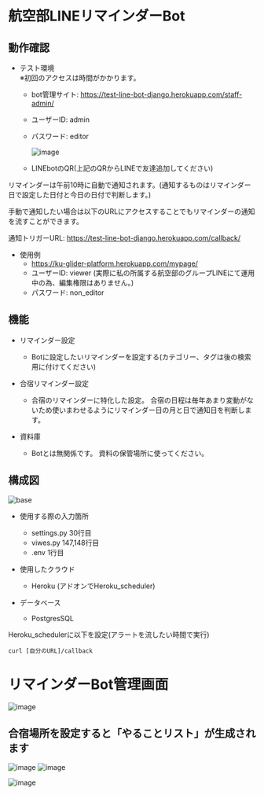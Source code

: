 # 航空部LINEリマインダーBot
## 動作確認
- テスト環境 \
※初回のアクセスは時間がかかります。
  - bot管理サイト: <https://test-line-bot-django.herokuapp.com/staff-admin/> 
  - ユーザーID: admin 
  - パスワード: editor 
 
    ![image](https://user-images.githubusercontent.com/62125008/120919073-b2dac880-c6f2-11eb-916c-9434404e3bf0.png)
  - LINEbotのQR(上記のQRからLINEで友達追加してください)

リマインダーは午前10時に自動で通知されます。(通知するものはリマインダー日で設定した日付と今日の日付で判断します。)

手動で通知したい場合は以下のURLにアクセスすることでもリマインダーの通知を流すことができます。

通知トリガーURL: <https://test-line-bot-django.herokuapp.com/callback/> 
- 使用例
  - https://ku-glider-platform.herokuapp.com/mypage/
  - ユーザーID: viewer  (実際に私の所属する航空部のグループLINEにて運用中の為、編集権限はありません。)
  - パスワード: non_editor 
## 機能
- リマインダー設定
  - Botに設定したいリマインダーを設定する(カテゴリー、タグは後の検索用に付けてください)

- 合宿リマインダー設定
  - 合宿のリマインダーに特化した設定。 合宿の日程は毎年あまり変動がないため使いまわせるようにリマインダー日の月と日で通知日を判断します。

- 資料庫
  - Botとは無関係です。 資料の保管場所に使ってください。
## 構成図
![base](https://user-images.githubusercontent.com/62125008/116781584-bf9a4a00-aabe-11eb-8bc4-ddecbb559277.png)
- 使用する際の入力箇所
  - settings.py 30行目
  - viwes.py 147,148行目
  - .env 1行目

- 使用したクラウド
  - Heroku (アドオンでHeroku_scheduler)

- データベース
  - PostgresSQL

Heroku_schedulerに以下を設定(アラートを流したい時間で実行)

```
curl [自分のURL]/callback
```

# リマインダーBot管理画面
![image](https://user-images.githubusercontent.com/62125008/119561882-af853a00-bde0-11eb-94ee-6d1a35896512.png)

## 合宿場所を設定すると「やることリスト」が生成されます
![image](https://user-images.githubusercontent.com/62125008/119562063-e4918c80-bde0-11eb-94b2-9f2e4221f4e8.png)
![image](https://user-images.githubusercontent.com/62125008/119562726-a0eb5280-bde1-11eb-9906-ba381104c223.png)


![image](https://user-images.githubusercontent.com/62125008/119562094-eb200400-bde0-11eb-81f6-527510c90c79.png)
